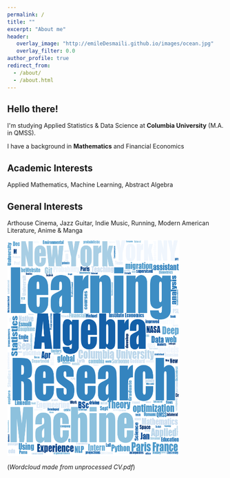 ```yaml
---
permalink: /
title: ""
excerpt: "About me"
header:
   overlay_image: "http://emileDesmaili.github.io/images/ocean.jpg"
   overlay_filter: 0.0
author_profile: true
redirect_from: 
  - /about/
  - /about.html 
---
```


**Hello there!**
---


I'm studying Applied Statistics & Data Science at **Columbia University** (M.A. in QMSS). 

I have a background in **Mathematics** and Financial Economics


**Academic Interests**
---
Applied Mathematics, Machine Learning, Abstract Algebra


**General Interests**
---

Arthouse Cinema, Jazz Guitar, Indie Music, Running, Modern American Literature, Anime & Manga


<img src="/images/wordcloud.png" alt="Word Cloud" width="400" height="500">

(*Wordcloud made from unprocessed CV.pdf*)